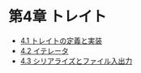# 第4章 トレイト

- [4.1 トレイトの定義と実装](./display/)
- [4.2 イテレータ](./iter/)
- [4.3 シリアライズとファイル入出力](./serialize/)
